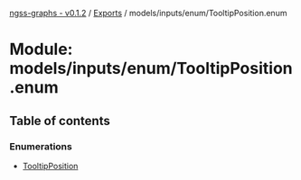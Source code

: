 [ngss-graphs - v0.1.2](../README.md) / [Exports](../modules.md) / models/inputs/enum/TooltipPosition.enum

# Module: models/inputs/enum/TooltipPosition.enum

## Table of contents

### Enumerations

- [TooltipPosition](../enums/models_inputs_enum_tooltipposition_enum.tooltipposition.md)
